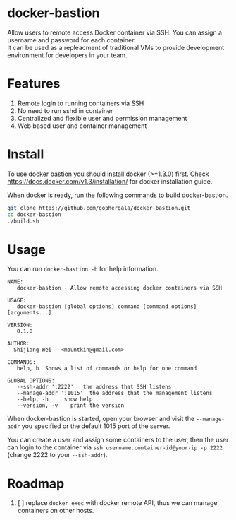 # docker-bastion
Allow users to remote access Docker container via SSH.
You can assign a username and password for each container.  
It can be used as a repleacment of traditional VMs to provide
development environment for developers in your team.

# Features
1. Remote login to running containers via SSH
2. No need to run sshd in container
3. Centralized and flexible user and permission management
4. Web based user and container management

# Install
To use docker bastion you should install docker (>=1.3.0) first.
Check https://docs.docker.com/v1.3/installation/ for docker installation guide.

When docker is ready, run the following commands to build docker-bastion.

```bash
git clone https://github.com/gophergala/docker-bastion.git
cd docker-bastion
./build.sh
```

# Usage
You can run ```docker-bastion -h``` for help information.

```
NAME:
   docker-bastion - Allow remote accessing docker containers via SSH

USAGE:
   docker-bastion [global options] command [command options] [arguments...]

VERSION:
   0.1.0

AUTHOR:
  Shijiang Wei - <mountkin@gmail.com>

COMMANDS:
   help, h  Shows a list of commands or help for one command
   
GLOBAL OPTIONS:
   --ssh-addr ':2222'   the address that SSH listens
   --manage-addr ':1015'  the address that the management listens
   --help, -h     show help
   --version, -v    print the version

```

When docker-bastion is started, open your browser and visit the
```--manage-addr``` you specified or the default 1015 port of the server.

You can create a user and assign some containers to the user, then the
user can login to the container via
```ssh username.container-id@your-ip -p 2222``` (change 2222 to your 
```--ssh-addr```).

# Roadmap
1. [ ] replace ```docker exec``` with docker remote API, thus we can manage containers on other hosts.
